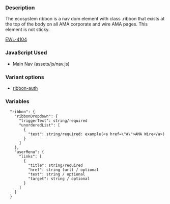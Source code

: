 ### Description
The ecosystem ribbon is a nav dom element with class .ribbon that exists at the top of the body on all AMA corporate and wire AMA pages. This element is not sticky.

[EWL-4104](https://issues.ama-assn.org/browse/EWL-4104)


### JavaScript Used
* Main Nav (assets/js/nav.js)

### Variant options
* [ribbon-auth](./?p=organisms-ribbon-auth)

### Variables
~~~
  "ribbon": {
    "ribbonDropdown": {
      "triggerText": string/required
      "unorderedList": [
        {
          "text": string/required: example(<a href=\"#\">AMA Wire</a>)
        }
      ]
    },
    "userMenu": {
      "links": [
        {
          "title": string/required
          "href": string (url) / optional
          "text": string / optional
          "target": string / optional
        }
      ]
    }
  }
~~~
